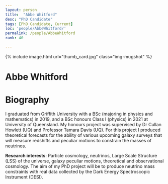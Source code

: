 ```yaml
---
layout: person
title:  "Abbe Whitford"
desc: "PhD Candidate"
tags: [PhD Candidate, Current]
loc: 'people/AbbeWhitford/'
permalink: /people/AbbeWhitford
rank: 40

---
```

 
{% include image.html url="thumb_card.jpg" class="img-mugshot" %}
<div class="text-center" markdown="1">

# Abbe Whitford

</div>
 
# Biography
I graduated from Griffith University with a BSc (majoring in physics and mathematics) in 2019, and a BSc honours Class I (physics) in 2021 at University of Queensland. My honours project was supervised by Dr Cullan Howlett (UQ) and Professor Tamara Davis (UQ). For this project I produced theoretical forecasts for the ability of various upcoming galaxy surveys that will measure redshifts and peculiar motions to constrain the masses of neutrinos. 

**Research interests**:
Particle cosmology, neutrinos, Large Scale Structure (LSS) of the universe, galaxy peculiar motions, theoretical and observational cosmology.
The aim of my PhD project will be to produce neutrino mass constraints with real data collected by the Dark Energy Spectroscopic Instrument (DESI).
